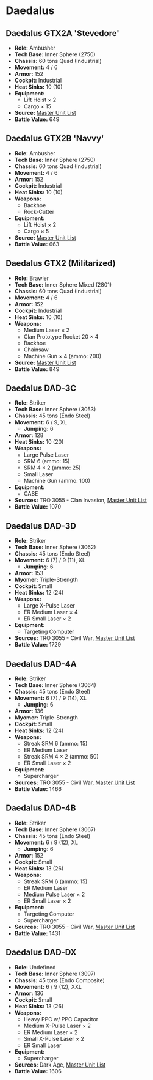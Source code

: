 # Daedalus
## Daedalus GTX2A 'Stevedore'
- **Role:** Ambusher
- **Tech Base:** Inner Sphere (2750)
- **Chassis:** 60 tons Quad (Industrial)
- **Movement:** 4 / 6
- **Armor:** 152
- **Cockpit:** Industrial
- **Heat Sinks:** 10 (10)
- **Equipment:**
  - Lift Hoist × 2
  - Cargo × 15
- **Source:** [Master Unit List](http://masterunitlist.info/Unit/Details/794/daedalus-gtx2a-stevedore)
- **Battle Value:** 649

## Daedalus GTX2B 'Navvy'
- **Role:** Ambusher
- **Tech Base:** Inner Sphere (2750)
- **Chassis:** 60 tons Quad (Industrial)
- **Movement:** 4 / 6
- **Armor:** 152
- **Cockpit:** Industrial
- **Heat Sinks:** 10 (10)
- **Weapons:**
  - Backhoe
  - Rock-Cutter
- **Equipment:**
  - Lift Hoist × 2
  - Cargo × 5
- **Source:** [Master Unit List](http://masterunitlist.info/Unit/Details/795/daedalus-gtx2b-navvy)
- **Battle Value:** 663

## Daedalus GTX2 (Militarized)
- **Role:** Brawler
- **Tech Base:** Inner Sphere Mixed (2801)
- **Chassis:** 60 tons Quad (Industrial)
- **Movement:** 4 / 6
- **Armor:** 152
- **Cockpit:** Industrial
- **Heat Sinks:** 10 (10)
- **Weapons:**
  - Medium Laser × 2
  - Clan Prototype Rocket 20 × 4
  - Backhoe
  - Chainsaw
  - Machine Gun × 4 (ammo: 200)
- **Source:** [Master Unit List](http://masterunitlist.info/Unit/Details/793/daedalus-gtx2-militarized)
- **Battle Value:** 849

## Daedalus DAD-3C
- **Role:** Striker
- **Tech Base:** Inner Sphere (3053)
- **Chassis:** 45 tons (Endo Steel)
- **Movement:** 6 / 9, XL
  - **Jumping:** 6
- **Armor:** 128
- **Heat Sinks:** 10 (20)
- **Weapons:**
  - Large Pulse Laser
  - SRM 6 (ammo: 15)
  - SRM 4 × 2 (ammo: 25)
  - Small Laser
  - Machine Gun (ammo: 100)
- **Equipment:**
  - CASE
- **Sources:** TRO 3055 - Clan Invasion, [Master Unit List](http://masterunitlist.info/Unit/Details/789/daedalus-dad-3c)
- **Battle Value:** 1070

## Daedalus DAD-3D
- **Role:** Striker
- **Tech Base:** Inner Sphere (3062)
- **Chassis:** 45 tons (Endo Steel)
- **Movement:** 6 (7) / 9 (11), XL
  - **Jumping:** 6
- **Armor:** 153
- **Myomer:** Triple-Strength
- **Cockpit:** Small
- **Heat Sinks:** 12 (24)
- **Weapons:**
  - Large X-Pulse Laser
  - ER Medium Laser × 4
  - ER Small Laser × 2
- **Equipment:**
  - Targeting Computer
- **Sources:** TRO 3055 - Civil War, [Master Unit List](http://masterunitlist.info/Unit/Details/790/daedalus-dad-3d)
- **Battle Value:** 1729

## Daedalus DAD-4A
- **Role:** Striker
- **Tech Base:** Inner Sphere (3064)
- **Chassis:** 45 tons (Endo Steel)
- **Movement:** 6 (7) / 9 (14), XL
  - **Jumping:** 6
- **Armor:** 136
- **Myomer:** Triple-Strength
- **Cockpit:** Small
- **Heat Sinks:** 12 (24)
- **Weapons:**
  - Streak SRM 6 (ammo: 15)
  - ER Medium Laser
  - Streak SRM 4 × 2 (ammo: 50)
  - ER Small Laser × 2
- **Equipment:**
  - Supercharger
- **Sources:** TRO 3055 - Civil War, [Master Unit List](http://masterunitlist.info/Unit/Details/791/daedalus-dad-4a)
- **Battle Value:** 1466

## Daedalus DAD-4B
- **Role:** Striker
- **Tech Base:** Inner Sphere (3067)
- **Chassis:** 45 tons (Endo Steel)
- **Movement:** 6 / 9 (12), XL
  - **Jumping:** 6
- **Armor:** 152
- **Cockpit:** Small
- **Heat Sinks:** 13 (26)
- **Weapons:**
  - Streak SRM 6 (ammo: 15)
  - ER Medium Laser
  - Medium Pulse Laser × 2
  - ER Small Laser × 2
- **Equipment:**
  - Targeting Computer
  - Supercharger
- **Sources:** TRO 3055 - Civil War, [Master Unit List](http://masterunitlist.info/Unit/Details/792/daedalus-dad-4b)
- **Battle Value:** 1431

## Daedalus DAD-DX
- **Role:** Undefined
- **Tech Base:** Inner Sphere (3097)
- **Chassis:** 45 tons (Endo Composite)
- **Movement:** 6 / 9 (12), XXL
- **Armor:** 136
- **Cockpit:** Small
- **Heat Sinks:** 13 (26)
- **Weapons:**
  - Heavy PPC w/ PPC Capacitor
  - Medium X-Pulse Laser × 2
  - ER Medium Laser × 2
  - Small X-Pulse Laser × 2
  - ER Small Laser
- **Equipment:**
  - Supercharger
- **Sources:** Dark Age, [Master Unit List](http://masterunitlist.info/Unit/Details/8105/daedalus-dad-dx)
- **Battle Value:** 1606

